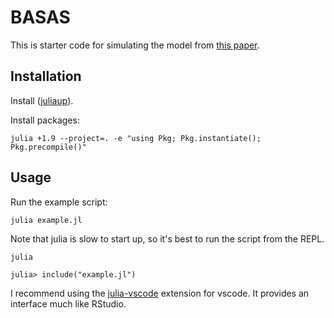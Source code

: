 # BASAS

This is starter code for simulating the model from [this paper](https://direct.mit.edu/opmi/article/doi/10.1162/opmi.a.3/131590/Considering-What-We-Know-and-What-We-Don-t-Know).


## Installation

Install ([juliaup](https://github.com/JuliaLang/juliaup)).

Install packages:

    julia +1.9 --project=. -e "using Pkg; Pkg.instantiate(); Pkg.precompile()"


## Usage

Run the example script:

    julia example.jl

Note that julia is slow to start up, so it's best to run the script from the REPL.

    julia
    
    julia> include("example.jl")

I recommend using the [julia-vscode](https://www.julia-vscode.org/) extension for vscode. It provides an interface much like RStudio.